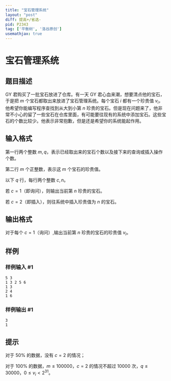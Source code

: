 ```yaml
---
title: "宝石管理系统"
layout: "post"
diff: 提高+/省选-
pid: P2343
tag: ['平衡树', '洛谷原创']
usemathjax: true
---
```


# 宝石管理系统
## 题目描述

GY 君购买了一批宝石放进了仓库。有一天 GY 君心血来潮，想要清点他的宝石，于是把 $m$ 个宝石都取出来放进了宝石管理系统。每个宝石 $i$ 都有一个珍贵值 $v_i$，他希望你能编写程序查找到从大到小第 $n$ 珍贵的宝石。但是现在问题来了，他非常不小心的留了一些宝石在仓库里面，有可能要往现有的系统中添加宝石。这些宝石的个数比较少。他表示非常抱歉，但是还是希望你的系统能起作用。

## 输入格式

第一行两个整数 $m,q$，表示已经取出来的宝石个数以及接下来的查询或插入操作个数。

第二行 $m$ 个正整数，表示这 $m$ 个宝石的珍贵值。

以下 $q$ 行，每行两个整数 $c,n$。

若 $c=1$（即询问），则输出当前第 $n$ 珍贵的宝石。

若 $c=2$（即插入），则往系统中插入珍贵值为 $n$ 的宝石。

## 输出格式

对于每个 $c=1$（询问）,输出当前第 $n$ 珍贵的宝石的珍贵值 $v_i$。
## 样例

### 样例输入 #1
```
5 3
1 3 2 5 6
1 3
2 4
1 6

```
### 样例输出 #1
```
3
1
```
## 提示

对于 $50\%$ 的数据，没有 $c=2$ 的情况；

对于 $100\%$ 的数据，$m\leq 100000$，$c=2$ 的情况不超过 $10000$ 次，$q\leq 30000$，$0 \leq v_i \lt 2^{31}$。

